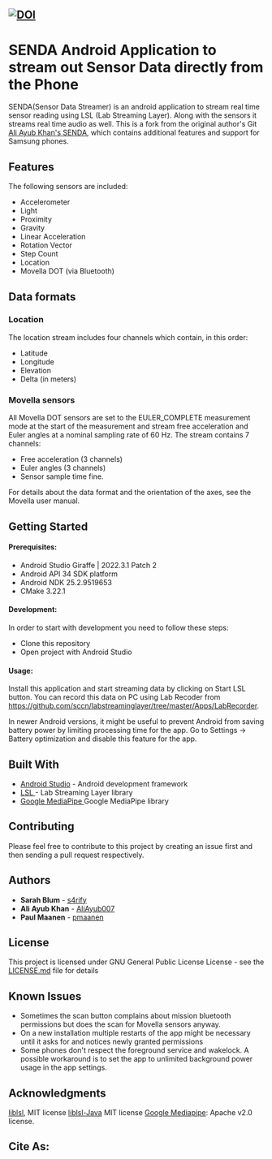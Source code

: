 [![DOI](https://zenodo.org/badge/DOI/10.5281/zenodo.1419527.svg)](https://doi.org/10.5281/zenodo.1419527)
---
# SENDA Android Application to stream out Sensor Data directly from the Phone

SENDA(Sensor Data Streamer) is an android application to stream real time sensor reading using LSL (Lab Streaming Layer). Along with the sensors it streams real time audio as well. This is a fork from the original author's Git [Ali Ayub Khan's SENDA](https://github.com/AliAyub007/SENDA), which contains additional features and support for Samsung phones.

## Features 
The following sensors are included: 
- Accelerometer
- Light
- Proximity
- Gravity
- Linear Acceleration
- Rotation Vector
- Step Count
- Location
- Movella DOT (via Bluetooth)

## Data formats

### Location
The location stream includes four channels which contain, in this order:
- Latitude
- Longitude
- Elevation
- Delta (in meters)

### Movella sensors
All Movella DOT sensors are set to the EULER_COMPLETE measurement mode at the start of the measurement and stream free acceleration and Euler angles at a nominal sampling rate of 60 Hz. The stream contains 7 channels:
- Free acceleration (3 channels)
- Euler angles (3 channels)
- Sensor sample time fine.

For details about the data format and the orientation of the axes, see the Movella user manual.

## Getting Started

#### Prerequisites:

- Android Studio Giraffe | 2022.3.1 Patch 2
- Android API 34 SDK platform
- Android NDK 25.2.9519653
- CMake 3.22.1

#### Development:

In order to start with development you need to follow these steps: 

- Clone this repository
- Open project with Android Studio

#### Usage: 

Install this application and start streaming data by clicking on Start LSL button. You can record this data on PC using Lab Recoder from https://github.com/sccn/labstreaminglayer/tree/master/Apps/LabRecorder. 

In newer Android versions, it might be useful to prevent Android from saving battery power by limiting processing time for the app. Go to Settings -> Battery optimization and disable this feature for the app.

## Built With

* [Android Studio](https://developer.android.com/studio/) - Android development framework
* [LSL ](https://github.com/sccn/labstreaminglayer) - Lab Streaming Layer library
* [Google MediaPipe ](https://developers.google.com/mediapipe) Google MediaPipe library

## Contributing

Please feel free to contribute to this project by creating an issue first and then sending a pull request respectively. 

## Authors

* **Sarah Blum** - [s4rify](https://github.com/s4rify) 
* **Ali Ayub Khan** - [AliAyub007](https://github.com/AliAyub007)
* **Paul Maanen** - [pmaanen](https://github.com/pmaanen)


## License

This project is licensed under GNU General Public License License - see the [LICENSE.md](https://github.com/AliAyub007/SENDA/blob/master/LICENSE) file for details


## Known Issues
- Sometimes the scan button complains about mission bluetooth permissions but does the scan for Movella sensors anyway.
- On a new installation multiple restarts of the app might be necessary until it asks for and notices newly granted permissions
- Some phones don't respect the foreground service and wakelock. A possible workaround is to set the app to unlimited background power usage in the app settings.


## Acknowledgments
[liblsl](https://github.com/sccn/liblsl), MIT license
[liblsl-Java](https://github.com/labstreaminglayer/liblsl-Java) MIT license
[Google Mediapipe](https://developers.google.com/mediapipe): Apache v2.0 license.
## Cite As:


